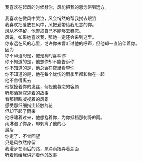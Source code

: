 <!-- title: 《我把我的矜持都给了她》：篇外 「风的故事」 -->
<!-- category: 诗文 -->
<!-- date: 2011/11/16 -->
<!-- state: published -->


<pre>
我喜欢在起风的时候想你，风能把我的思念带到远方。

我喜欢在微风中哭泣，风会悄然的帮我拭去眼泪
我喜欢把爱放在风中，风把爱带给我思念的你。
风从不停留，他警戒自己不能够去眷恋。
风说，如果她喜欢我，那她一定还会来到这里。
你永远在风的心里，或许你未曾听过他的呼声，但他却一直陪伴着你。
因为
你不知道的是，他是真的喜欢你
你不知道的是，他想你却不能告诉你
你不知道的是，他总会在夜里看望你
你不知道的是，他在每个忧伤的雨季里都和你在一起
他不舍得离去
他拨撩着你的发丝，倾视他暮恋的容颜
听那酒窝叙述着的故事
看那眼眸凝视着的风景
感受那纤细指尖轻触的花
但却下起了雨来
他呼啸着过来，他想抱着你，为你抵挡那刺骨的雨。
雨淋湿了你身，却刺痛了他的心
最后
你走了，不曾回望
只是风依然停留
我漫步在雨后的路，那滴雨拨弄着湖面
听着风给我讲述着他的故事
</pre>